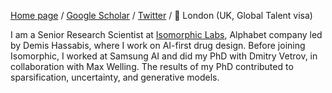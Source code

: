 [Home page](https://ashukha.com/) / [Google Scholar](https://scholar.google.com/citations?user=IU-kuP8AAAAJ&hl=en) / [Twitter](https://twitter.com/senya_ashuha) / 📍 London (UK, Global Talent visa)

I am a Senior Research Scientist at [Isomorphic Labs](https://www.isomorphiclabs.com/), Alphabet company led by Demis Hassabis, where I work on AI-first drug design. Before joining Isomorphic, I worked at Samsung AI and did my PhD with Dmitry Vetrov, in collaboration with Max Welling. The results of my PhD contributed to sparsification, uncertainty, and generative models.
